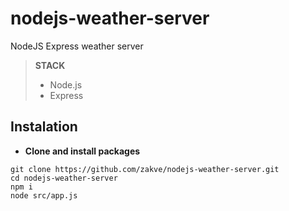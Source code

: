 # nodejs-weather-server

NodeJS Express weather server

> **STACK**
> - Node.js
> - Express

## Instalation
*	**Clone and install packages**
```
git clone https://github.com/zakve/nodejs-weather-server.git
cd nodejs-weather-server
npm i
node src/app.js
```